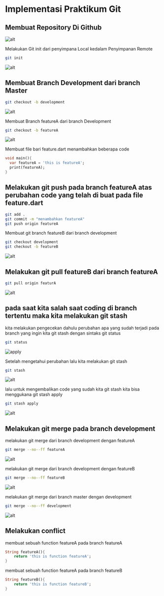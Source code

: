 # Implementasi Praktikum Git


## Membuat Repository Di Github

![alt](/ScreenShot/part_1.png)

Melakukan Git init dari penyimpana Local kedalam Penyimpanan Remote

```bash
git init
```
![alt](/ScreenShot/part_2.png)

## Membuat Branch Development dari branch Master

```bash
git checkout -b development
```
![alt](/ScreenShot/part_3.png)

Membuat Branch featureA dari branch Development

```bash
git checkout -b featureA
```
![alt](/ScreenShot/part_4.png)

Membuat file bari feature.dart menambahkan beberapa code
```dart
void main(){
  var featureA = 'this is featureA';
  print(featureA);
}
```
## Melakukan git push pada branch featureA atas perubahan code yang telah di buat pada file feature.dart
```bash
git add .
git commit -m "menambahkan featureA"
git push origin featureA
```

Membuat git branch featureB dari branch development
```bash
git checkout development
git checkout -b featureB
```
![alt](/ScreenShot/part_5.png)

## Melakukan git pull featureB dari branch featureA
```bash
git pull origin featurA
```
![alt](/ScreenShot/part_6.png)

## pada saat kita salah saat coding di branch tertentu maka kita melakukan git stash

kita melakukan pengecekan dahulu perubahan apa yang sudah terjadi pada branch yang ingin kita git stash dengan sintaks git status
```bash
git status
```
![apply](/ScreenShot/part_7.png)

Setelah mengetahui perubahan lalu kita melakukan git stash
```bash
git stash
```
![alt](/ScreenShot/part_8.png)

lalu untuk mengembalikan code yang sudah kita git stash kita bisa menggukana git stash apply
```bash
git stash apply
```
![alt](/ScreenShot/part_9.png)

## Melakukan git merge pada branch development

melakukan git merge dari branch development dengan featureA
```bash
git merge --no--ff featureA
```
![alt](/ScreenShot/part_10.png)

melakukan git merge dari branch development dengan featureB
```bash
git merge --no--ff featureB
```
![alt](/ScreenShot/part_11.png)

melakukan git merge dari branch master dengan development
```bash
git merge --no--ff development
```
![alt](/ScreenShot/part_12.png)

## Melakukan conflict 

membuat sebuah function featureA pada branch featureA
```dart
String featureA(){
    return 'this is function featureA';
}
```

membuat sebuah function featureA pada branch featureB
```dart
String featureB(){
    return 'this is function featureB';
}
```
